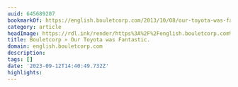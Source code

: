 ```yaml
---
uuid: 645689207
bookmarkOf: https://english.bouletcorp.com/2013/10/08/our-toyota-was-fantastic/
category: article
headImage: https://rdl.ink/render/https%3A%2F%2Fenglish.bouletcorp.com%2F2013%2F10%2F08%2Four-toyota-was-fantastic%2F
title: Bouletcorp » Our Toyota was Fantastic.
domain: english.bouletcorp.com
description: 
tags: []
date: '2023-09-12T14:40:49.732Z'
highlights: 
---
```





